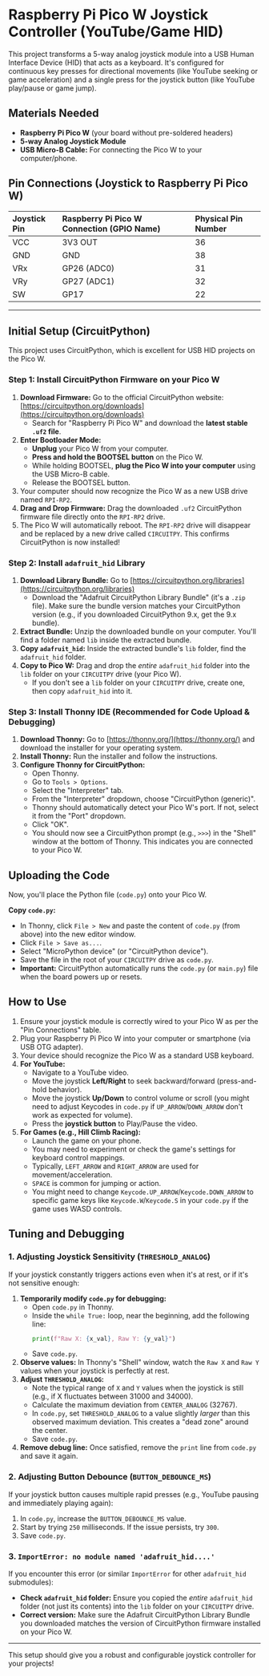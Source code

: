 # Raspberry Pi Pico W Joystick Controller (YouTube/Game HID)

This project transforms a 5-way analog joystick module into a USB Human Interface Device (HID) that acts as a keyboard. It's configured for continuous key presses for directional movements (like YouTube seeking or game acceleration) and a single press for the joystick button (like YouTube play/pause or game jump).

## Materials Needed

* **Raspberry Pi Pico W** (your board without pre-soldered headers)
* **5-way Analog Joystick Module**
* **USB Micro-B Cable:** For connecting the Pico W to your computer/phone.

## Pin Connections (Joystick to Raspberry Pi Pico W)

| Joystick Pin | Raspberry Pi Pico W Connection (GPIO Name) | Physical Pin Number |
| :----------- | :---------------------------------------- | :------------------ |
| VCC          | 3V3 OUT                                   | 36                  |
| GND          | GND                                       | 38                  |
| VRx          | GP26 (ADC0)                               | 31                  |
| VRy          | GP27 (ADC1)                               | 32                  |
| SW           | GP17                                      | 22                  |

---

## Initial Setup (CircuitPython)

This project uses CircuitPython, which is excellent for USB HID projects on the Pico W.

### Step 1: Install CircuitPython Firmware on your Pico W

1.  **Download Firmware:** Go to the official CircuitPython website: [https://circuitpython.org/downloads](https://circuitpython.org/downloads)
    * Search for "Raspberry Pi Pico W" and download the **latest stable `.uf2` file**.
2.  **Enter Bootloader Mode:**
    * **Unplug** your Pico W from your computer.
    * **Press and hold the BOOTSEL button** on the Pico W.
    * While holding BOOTSEL, **plug the Pico W into your computer** using the USB Micro-B cable.
    * Release the BOOTSEL button.
3.  Your computer should now recognize the Pico W as a new USB drive named `RPI-RP2`.
4.  **Drag and Drop Firmware:** Drag the downloaded `.uf2` CircuitPython firmware file directly onto the `RPI-RP2` drive.
5.  The Pico W will automatically reboot. The `RPI-RP2` drive will disappear and be replaced by a new drive called `CIRCUITPY`. This confirms CircuitPython is now installed!

### Step 2: Install `adafruit_hid` Library

1.  **Download Library Bundle:** Go to [https://circuitpython.org/libraries](https://circuitpython.org/libraries)
    * Download the "Adafruit CircuitPython Library Bundle" (it's a `.zip` file). Make sure the bundle version matches your CircuitPython version (e.g., if you downloaded CircuitPython 9.x, get the 9.x bundle).
2.  **Extract Bundle:** Unzip the downloaded bundle on your computer. You'll find a folder named `lib` inside the extracted bundle.
3.  **Copy `adafruit_hid`:** Inside the extracted bundle's `lib` folder, find the `adafruit_hid` folder.
4.  **Copy to Pico W:** Drag and drop the *entire* `adafruit_hid` folder into the `lib` folder on your `CIRCUITPY` drive (your Pico W).
    * If you don't see a `lib` folder on your `CIRCUITPY` drive, create one, then copy `adafruit_hid` into it.

### Step 3: Install Thonny IDE (Recommended for Code Upload & Debugging)

1.  **Download Thonny:** Go to [https://thonny.org/](https://thonny.org/) and download the installer for your operating system.
2.  **Install Thonny:** Run the installer and follow the instructions.
3.  **Configure Thonny for CircuitPython:**
    * Open Thonny.
    * Go to `Tools > Options`.
    * Select the "Interpreter" tab.
    * From the "Interpreter" dropdown, choose "CircuitPython (generic)".
    * Thonny should automatically detect your Pico W's port. If not, select it from the "Port" dropdown.
    * Click "OK".
    * You should now see a CircuitPython prompt (e.g., `>>>`) in the "Shell" window at the bottom of Thonny. This indicates you are connected to your Pico W.

## Uploading the Code

Now, you'll place the Python file (`code.py`) onto your Pico W.

  **Copy `code.py`:**
  * In Thonny, click `File > New`  and paste the content of `code.py` (from above) into the new editor window.
  * Click `File > Save as...`.
  * Select "MicroPython device" (or "CircuitPython device").
  * Save the file in the root of your `CIRCUITPY` drive as `code.py`.
  * **Important:** CircuitPython automatically runs the `code.py` (or `main.py`) file when the board powers up or resets.

## How to Use

1.  Ensure your joystick module is correctly wired to your Pico W as per the "Pin Connections" table.
2.  Plug your Raspberry Pi Pico W into your computer or smartphone (via USB OTG adapter).
3.  Your device should recognize the Pico W as a standard USB keyboard.
4.  **For YouTube:**
    * Navigate to a YouTube video.
    * Move the joystick **Left/Right** to seek backward/forward (press-and-hold behavior).
    * Move the joystick **Up/Down** to control volume or scroll (you might need to adjust Keycodes in `code.py` if `UP_ARROW`/`DOWN_ARROW` don't work as expected for volume).
    * Press the **joystick button** to Play/Pause the video.
5.  **For Games (e.g., Hill Climb Racing):**
    * Launch the game on your phone.
    * You may need to experiment or check the game's settings for keyboard control mappings.
    * Typically, `LEFT_ARROW` and `RIGHT_ARROW` are used for movement/acceleration.
    * `SPACE` is common for jumping or action.
    * You might need to change `Keycode.UP_ARROW`/`Keycode.DOWN_ARROW` to specific game keys like `Keycode.W`/`Keycode.S` in your `code.py` if the game uses WASD controls.

## Tuning and Debugging

### **1. Adjusting Joystick Sensitivity (`THRESHOLD_ANALOG`)**

If your joystick constantly triggers actions even when it's at rest, or if it's not sensitive enough:

1.  **Temporarily modify `code.py` for debugging:**
    * Open `code.py` in Thonny.
    * Inside the `while True:` loop, near the beginning, add the following line:
        ```python
        print(f"Raw X: {x_val}, Raw Y: {y_val}")
        ```
    * Save `code.py`.
2.  **Observe values:** In Thonny's "Shell" window, watch the `Raw X` and `Raw Y` values when your joystick is perfectly at rest.
3.  **Adjust `THRESHOLD_ANALOG`:**
    * Note the typical range of `X` and `Y` values when the joystick is still (e.g., if X fluctuates between 31000 and 34000).
    * Calculate the maximum deviation from `CENTER_ANALOG` (32767).
    * In `code.py`, set `THRESHOLD_ANALOG` to a value slightly *larger* than this observed maximum deviation. This creates a "dead zone" around the center.
    * Save `code.py`.
4.  **Remove debug line:** Once satisfied, remove the `print` line from `code.py` and save it again.

### **2. Adjusting Button Debounce (`BUTTON_DEBOUNCE_MS`)**

If your joystick button causes multiple rapid presses (e.g., YouTube pausing and immediately playing again):

1.  In `code.py`, increase the `BUTTON_DEBOUNCE_MS` value.
2.  Start by trying `250` milliseconds. If the issue persists, try `300`.
3.  Save `code.py`.

### **3. `ImportError: no module named 'adafruit_hid....'`**

If you encounter this error (or similar `ImportError` for other `adafruit_hid` submodules):

* **Check `adafruit_hid` folder:** Ensure you copied the *entire* `adafruit_hid` folder (not just its contents) into the `lib` folder on your `CIRCUITPY` drive.
* **Correct version:** Make sure the Adafruit CircuitPython Library Bundle you downloaded matches the version of CircuitPython firmware installed on your Pico W.

---

This setup should give you a robust and configurable joystick controller for your projects!
